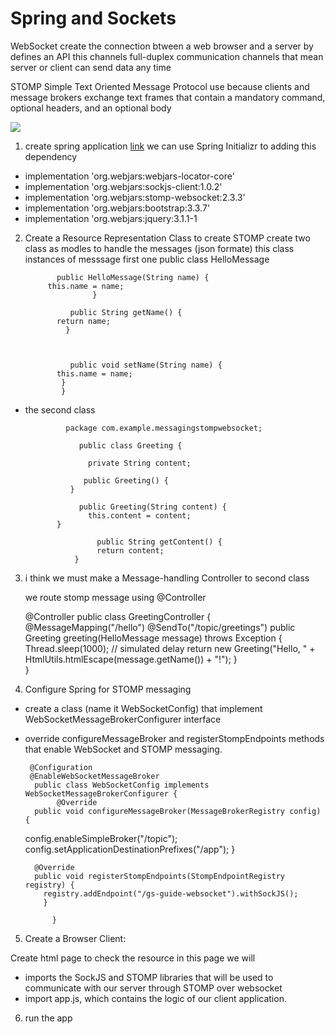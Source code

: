 # Spring and Sockets
WebSocket create the connection btween a web browser and a server  by defines an API this channels full-duplex communication channels that mean server or client can send data any time

STOMP Simple Text Oriented Message Protocol use because clients and message brokers exchange text frames that contain a mandatory command, optional headers, and an optional body 

![](https://suhasjavablog.files.wordpress.com/2019/12/1_sfhlx5nhl8t_s0k2dg6vpw.png)


1. create spring application [link](https://start.spring.io) we can use Spring Initializr to  adding this  dependency 
- implementation 'org.webjars:webjars-locator-core'
- implementation 'org.webjars:sockjs-client:1.0.2' 
- implementation 'org.webjars:stomp-websocket:2.3.3' 
- implementation 'org.webjars:bootstrap:3.3.7'
- implementation 'org.webjars:jquery:3.1.1-1



2. Create a Resource Representation Class
to create STOMP
create two class as modles to handle the messages (json formate) this class  instances of messsage first one  public class HelloMessage 


           
              public HelloMessage(String name) {
            this.name = name;
                      }
 
                 public String getName() {
              return name;
                }



                 public void setName(String name) {
              this.name = name;
               }
               }




 - the second class

                package com.example.messagingstompwebsocket;

                   public class Greeting {
     
                     private String content;
     
                    public Greeting() {
                 }
     
                   public Greeting(String content) {
                     this.content = content;
              }
     
                       public String getContent() {
                       return content;
                  }


3.  i think we must make a Message-handling Controller to second class

    we  route stomp message using    @Controller


     @Controller
          public class GreetingController {
            @MessageMapping("/hello")
         @SendTo("/topic/greetings")
         public Greeting greeting(HelloMessage message) throws Exception {
             Thread.sleep(1000); // simulated delay
          return new Greeting("Hello, " + HtmlUtils.htmlEscape(message.getName()) + "!");
         }                
            }


4. Configure Spring for STOMP messaging 
- create a class (name it WebSocketConfig) 
   that implement WebSocketMessageBrokerConfigurer interface 

- override configureMessageBroker and registerStompEndpoints methods 
that enable  WebSocket and STOMP messaging.


       @Configuration
       @EnableWebSocketMessageBroker
        public class WebSocketConfig implements WebSocketMessageBrokerConfigurer {
             @Override
        public void configureMessageBroker(MessageBrokerRegistry config) {
   config.enableSimpleBroker("/topic");
   config.setApplicationDestinationPrefixes("/app");
   }
 
        @Override
        public void registerStompEndpoints(StompEndpointRegistry registry) {
          registry.addEndpoint("/gs-guide-websocket").withSockJS();
          }

            }   



5. Create a Browser Client: 

Create  html page to check the resource in this page we will

- imports the SockJS and STOMP  libraries that will be used to communicate with our server through STOMP over websocket
-  import app.js, which contains the logic of our client application.



6. run the app